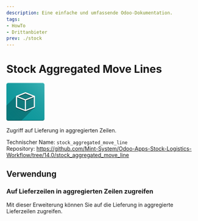 ```yaml
---
description: Eine einfache und umfassende Odoo-Dokumentation.
tags:
- HowTo
- Drittanbieter
prev: ./stock
---
```

# Stock Aggregated Move Lines
![icon_oms_box](assets/icon_oms_box.png)

Zugriff auf Lieferung in aggregierten Zeilen.

Technischer Name: `stock_aggregated_move_line`\
Repository: <https://github.com/Mint-System/Odoo-Apps-Stock-Logistics-Workflow/tree/14.0/stock_aggregated_move_line>

## Verwendung

### Auf Lieferzeilen in aggregierten Zeilen zugreifen

Mit dieser Erweiterung können Sie auf die Lieferung in aggregierte Lieferzeilen zugreifen.
